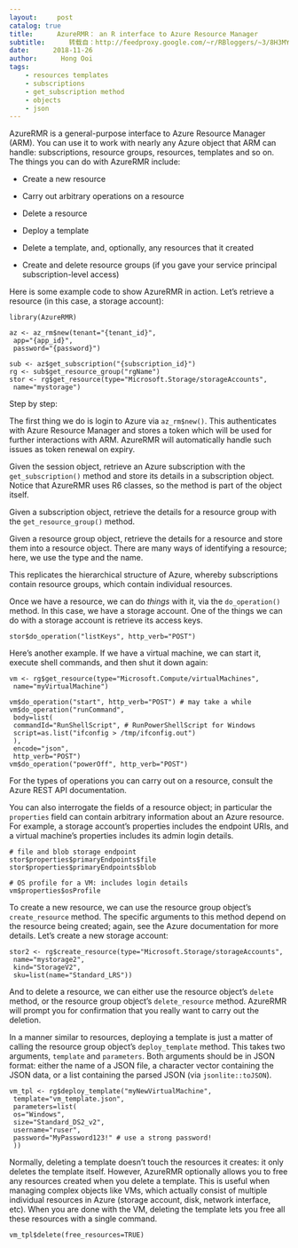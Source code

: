 ```yaml
---
layout:     post
catalog: true
title:      AzureRMR： an R interface to Azure Resource Manager
subtitle:      转载自：http://feedproxy.google.com/~r/RBloggers/~3/8H3MYM05YkY/
date:      2018-11-26
author:      Hong Ooi
tags:
    - resources templates
    - subscriptions
    - get_subscription method
    - objects
    - json
---
```


AzureRMR is a general-purpose interface to Azure Resource Manager (ARM). You can use it to work with nearly any Azure object that ARM can handle: subscriptions, resource groups, resources, templates and so on. The things you can do with AzureRMR include:

- Create a new resource

- Carry out arbitrary operations on a resource

- Delete a resource

- Deploy a template

- Delete a template, and, optionally, any resources that it created

- Create and delete resource groups (if you gave your service principal subscription-level access)


Here is some example code to show AzureRMR in action. Let’s retrieve a resource (in this case, a storage account):

```
library(AzureRMR)

az <- az_rm$new(tenant="{tenant_id}",
 app="{app_id}",
 password="{password}")

sub <- az$get_subscription("{subscription_id}")
rg <- sub$get_resource_group("rgName")
stor <- rg$get_resource(type="Microsoft.Storage/storageAccounts",
 name="mystorage")
```

Step by step:


The first thing we do is login to Azure via `az_rm$new()`. This authenticates with Azure Resource Manager and stores a token which will be used for further interactions with ARM. AzureRMR will automatically handle such issues as token renewal on expiry.


Given the session object, retrieve an Azure subscription with the `get_subscription()` method and store its details in a subscription object. Notice that AzureRMR uses R6 classes, so the method is part of the object itself.


Given a subscription object, retrieve the details for a resource group with the `get_resource_group()` method.


Given a resource group object, retrieve the details for a resource and store them into a resource object. There are many ways of identifying a resource; here, we use the type and the name.


This replicates the hierarchical structure of Azure, whereby subscriptions contain resource groups, which contain individual resources.

Once we have a resource, we can do *things* with it, via the `do_operation()` method. In this case, we have a storage account. One of the things we can do with a storage account is retrieve its access keys.

```
stor$do_operation("listKeys", http_verb="POST")
```

Here’s another example. If we have a virtual machine, we can start it, execute shell commands, and then shut it down again:

```
vm <- rg$get_resource(type="Microsoft.Compute/virtualMachines",
 name="myVirtualMachine")

vm$do_operation("start", http_verb="POST") # may take a while
vm$do_operation("runCommand",
 body=list(
 commandId="RunShellScript", # RunPowerShellScript for Windows
 script=as.list("ifconfig > /tmp/ifconfig.out")
 ),
 encode="json",
 http_verb="POST")
vm$do_operation("powerOff", http_verb="POST")
```

For the types of operations you can carry out on a resource, consult the Azure REST API documentation.

You can also interrogate the fields of a resource object; in particular the `properties` field can contain arbitrary information about an Azure resource. For example, a storage account’s properties includes the endpoint URIs, and a virtual machine’s properties includes its admin login details.

```
# file and blob storage endpoint
stor$properties$primaryEndpoints$file
stor$properties$primaryEndpoints$blob

# OS profile for a VM: includes login details
vm$properties$osProfile
```

To create a new resource, we can use the resource group object’s `create_resource` method. The specific arguments to this method depend on the resource being created; again, see the Azure documentation for more details. Let’s create a new storage account:

```
stor2 <- rg$create_resource(type="Microsoft.Storage/storageAccounts",
 name="mystorage2",
 kind="StorageV2",
 sku=list(name="Standard_LRS"))
```

And to delete a resource, we can either use the resource object’s `delete` method, or the resource group object’s `delete_resource` method. AzureRMR will prompt you for confirmation that you really want to carry out the deletion.

In a manner similar to resources, deploying a template is just a matter of calling the resource group object’s `deploy_template` method. This takes two arguments, `template` and `parameters`. Both arguments should be in JSON format: either the name of a JSON file, a character vector containing the JSON data, or a list containing the parsed JSON (via `jsonlite::toJSON`).

```
vm_tpl <- rg$deploy_template("myNewVirtualMachine",
 template="vm_template.json",
 parameters=list(
 os="Windows",
 size="Standard_DS2_v2",
 username="ruser",
 password="MyPassword123!" # use a strong password!
 ))
```

Normally, deleting a template doesn’t touch the resources it creates: it only deletes the template itself. However, AzureRMR optionally allows you to free any resources created when you delete a template. This is useful when managing complex objects like VMs, which actually consist of multiple individual resources in Azure (storage account, disk, network interface, etc). When you are done with the VM, deleting the template lets you free all these resources with a single command.

```
vm_tpl$delete(free_resources=TRUE)
```
